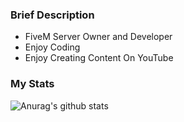 ### Brief Description
- FiveM Server Owner and Developer 
- Enjoy Coding
- Enjoy Creating Content On YouTube

### My Stats

![Anurag's github stats](https://github-readme-stats.vercel.app/api?username=itswrath&show_icons=true&theme=react)
